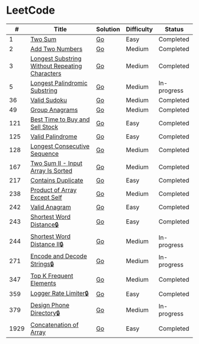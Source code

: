# LeetCode 

| # | Title | Solution | Difficulty | Status |
|---|-------|----------|------------|--------|
|1|[Two Sum](./leetcode/0001.two_sum/)|[Go](./leetcode/0001.two_sum/1.two_sum.go)|Easy|Completed|
|2|[Add Two Numbers](./leetcode/0002.add_two_numbers/)|[Go](./leetcode/0002.add_two_numbers/2.add_two_numbers.go)|Medium|Completed|
|3|[Longest Substring Without Repeating Characters](./leetcode/0003.longest_substring_without_repeating_characters/)|[Go](./leetcode/0003.longest_substring_without_repeating_characters/3.longest_susbtring_without_repeating.go)|Medium|Completed|
|5|[Longest Palindromic Substring](./leetcode/0005.longest_palindromic_substring/)|[Go](./leetcode/0005.longest_palindromic_substring/5.longest_palindromic_substring.go)|Medium|In-progress|
|36|[Valid Sudoku](./leetcode/0036.valid_sudoku/)|[Go](./leetcode/0036.valid_sudoku/36.valid_sudoku.go)|Medium|Completed|
|49|[Group Anagrams](./leetcode/0049.group_anagrams/)|[Go](./leetcode/0049.group_anagrams/49.group_anagrams.go)|Medium|Completed|
|121|[Best Time to Buy and Sell Stock](./leetcode/0121.best_time_to_buy_and_sell_stock/)|[Go](./leetcode/0121.best_time_to_buy_and_sell_stock/121.best_time_to_buy_and_sell_stock.go)|Easy|Completed|
|125|[Valid Palindrome](./leetcode/0125.valid_palindrome/)|[Go](./leetcode/0125.valid_palindrome/125.valid_palindrome.go)|Easy|Completed|
|128|[Longest Consecutive Sequence](./leetcode/0128.longest_consecutive_sequence/)|[Go](./leetcode/0128.longest_consecutive_sequence/128.longest_consecutive_sequence.go)|Medium|Completed|
|167|[Two Sum II - Input Array Is Sorted](./leetcode/0167.two_sum_II/)|[Go](./leetcode/0167.two_sum_II/167.two_sum_II.go)|Medium|Completed|
|217|[Contains Duplicate](./leetcode/0217.contains_duplicate/)|[Go](./leetcode/0217.contains_duplicate/217.contains_duplicate.go)|Easy|Completed|
|238|[Product of Array Except Self](./leetcode/0238.product_of_array_except_self/)|[Go](./leetcode/0238.product_of_array_except_self/238.product_of_array_except_self.go)|Medium|Completed|
|242|[Valid Anagram](./leetcode/0242.valid_anagram/)|[Go](./leetcode/0242.valid_anagram/242.valid_anagram.go)|Easy|Completed|
|243|[Shortest Word Distance🔒](./leetcode/0243.shortest_word_distance/)|[Go](./leetcode/0243.shortest_word_distance/243.shortest_word_distance.go)|Easy|Completed|
|244|[Shortest Word Distance II🔒](./leetcode/0244.shortest_word_distance_2/)|[Go](./leetcode/0244.shortest_word_distance_2/244_shortest_word_distance_2.go)|Medium|In-progress|
|271|[Encode and Decode Strings🔒](./leetcode/0271.encode_and_decode_strings/)|[Go](./leetcode/0271.encode_and_decode_strings/271.encode_and_decode_strings.go)|Medium|In-progress|
|347|[Top K Frequent Elements](./leetcode/0347.top_k_frequent_elements/)|[Go](./leetcode/0347.top_k_frequent_elements/347.top_k_frequent_elements.go)|Medium|Completed|
|359|[Logger Rate Limiter🔒](./leetcode/0359.logger_rate_limiter/)|[Go](./leetcode/0359.logger_rate_limiter/359.logger_rate_limiter.go)|Easy|Completed|
|379|[Design Phone Directory🔒](./leetcode/0379.design_phone_directory/)|[Go](./leetcode/0379.design_phone_directory/379.design_phone_directory.go)|Medium|In-progress|
|1929|[Concatenation of Array](./leetcode/1929.concatenation_of_array/)|[Go](./leetcode/1929.concatenation_of_array/1929.concatenation_of_array.go)|Easy|Completed|
